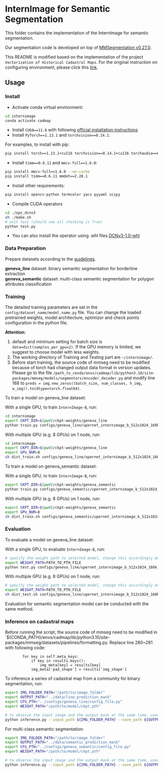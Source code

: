 # InternImage for Semantic Segmentation

This folder contains the implementation of the InternImage for semantic segmentation. 

Our segmentation code is developed on top of [MMSegmentation v0.27.0](https://github.com/open-mmlab/mmsegmentation/tree/v0.27.0).

This README is modified based on the implementation of the project `Vectorization of Historical Cadastral Maps`. For the original instruction on configuring environment, please click this [link](https://github.com/OpenGVLab/InternImage/tree/master/segmentation).

## Usage

### Install

- Activate conda virtual environment:

```bash
cd internimage
conda activate cadmap
```

- Install `CUDA==11.6` with following [official installation instructions](https://docs.nvidia.com/cuda/cuda-installation-guide-linux/index.html)
- Install `PyTorch==1.13.1` and `torchvision==0.14.1`:

For examples, to install with pip:
```bash
pip install torch==1.13.1+cu116 torchvision==0.14.1+cu116 torchaudio==0.13.1 --extra-index-url https://download.pytorch.org/whl/cu116
```

- Install `timm==0.6.11` and `mmcv-full==1.6.0`:

```bash
pip install mmcv-full==1.6.0 --no-cache
pip install timm==0.6.11 mmdet==2.28.1
```

- Install other requirements:

```bash
pip install opencv-python termcolor yacs pyyaml scipy
```

- Compile CUDA operators
```bash
cd ./ops_dcnv3
sh ./make.sh
# unit test (should see all checking is True)
python test.py
```
- You can also install the operator using .whl files
[DCNv3-1.0-whl](https://github.com/OpenGVLab/InternImage/releases/tag/whl_files)

### Data Preparation

Prepare datasets according to the [guidelines](../README.md/#generate-datasets).

**geneva_line** dataset: binary semantic segmentation for borderline extraction  
**geneva_semantic** dataset: multi-class semantic segmentation for polygon attributes classification 

### Training
The detailed training parameters are set in the `config/dataset_name/model_name.py` file. You can change the loaded pretrained weights, model architecture, optimizor and check points configuration in the python file. 

**Attention:** 
1. default and minimum setting for batch size is `data=dict(samples_per_gpu=2)`. If the GPU memory is limited, we suggest to choose model with less weights.
2. The working directory of Training and Testing part are `~/internimage/`.
3. Before start training, the source code of mmseg need to be modified because of torch had changed output data format in version updates. Please go to the file `/path_to_conda/envs/cadmap/lib/python3.10/site-packages/mmseg/models/segmentors/encoder_decoder.py` and modify line 168 to `preds = img.new_zeros((batch_size, num_classes, h_img, w_img)).to(dtype=torch.float64)`.

To train a model on geneva_line dataset:

With a single GPU, to train `InternImage-B`, run:

```bash
cd internimage
export CKPT_DIR=$(pwd)/ckpt-weights/geneva_line
python train.py configs/geneva_line/upernet_internimage_b_512x1024_160k_geneva_line.py --work-dir ${CKPT_DIR}
```

With multiple GPU (e.g. 8 GPUs) on 1 node, run:

```bash
cd internimage
export CKPT_DIR=$(pwd)/ckpt-weights/geneva_line
export GPU_NUM=8 
sh dist_train.sh configs/geneva_line/upernet_internimage_b_512x1024_160k_geneva_line.py ${GPU_NUM} --work-dir ${CKPT_DIR}
```

To train a model on geneva_semantic dataset:

With a single GPU, to train `InternImage-B`, run:

```bash
export CKPT_DIR=$(pwd)/ckpt-weights/geneva_semantic
python train.py configs/geneva_semantic/upernet_internimage_b_512x1024_160k_geneva_semantic.py --work-dir ${CKPT_DIR}
```

With multiple GPU (e.g. 8 GPUs) on 1 node, run:

```bash
export CKPT_DIR=$(pwd)/ckpt-weights/geneva_semantic
export GPU_NUM=8 
sh dist_train.sh configs/geneva_semantic/upernet_internimage_b_512x1024_160k_geneva_semantic.py ${GPU_NUM} --work-dir ${CKPT_DIR}
```

### Evaluation

To evaluate a model on geneva_line dataset:

With a single GPU, to evaluate `InternImage-B`, run:

```bash
# specify the weight path to selected model, change this accordingly before running each line
export WEIGHT_PATH=PATH_TO_PTH_FILE
python test.py configs/geneva_line/upernet_internimage_b_512x1024_160k_geneva_line.py ${WEIGHT_PATH} --eval mIoU
```

With multiple GPU (e.g. 8 GPUs) on 1 node, run:

```bash
# specify the weight path to selected model, change this accordingly before running each line
export WEIGHT_PATH=PATH_TO_PTH_FILE
sh dist_test.sh configs/geneva_line/upernet_internimage_b_512x1024_160k_geneva_line.py ${WEIGHT_PATH} 8 --eval mIoU
```

Evaluation for semantic segmentation model can be conducted with the same method.


### Inference on cadastral maps

Before running the script, the source code of mmseg need to be modified in `${CONDA_PATH}/envs/cadmap/lib/python3.10/site-packages/mmseg/datasets/pipelines/formatting.py.
Replace line 280~281 with following code:

```
        for key in self.meta_keys:
            if key in results.keys():
                img_meta[key] = results[key]
            img_meta['pad_shape'] = results['img_shape']
```

To inference a series of cadastral map from a community for binary segmentation, run:

```bash
export IMG_FOLDER_PATH="/path/to/image_folder"
export OUTPUT_PATH="../data/line_prediction_mask"
export CFG_PTH="../configs/geneva_line/config_file.py"
export WEIGHT_PATH="/path/to/model/ckpt.pth"

# to observe the input image and the output mask at the same time, users can set the mask opacity to 0.5
python inference.py --input_path ${IMG_FOLDER_PATH} --save_path ${OUTPUT_PATH} --cfg ${CFG_PTH} --ckpt ${WEIGHT_PATH} --opacity 1 --palette line
```

For multi-class semantic segmentation:
```bash
export IMG_FOLDER_PATH="/path/to/image_folder"
export OUTPUT_PATH="../data/semantic_prediction_mask"
export CFG_PTH="../configs/geneva_semantic/config_file.py"
export WEIGHT_PATH="/path/to/model/ckpt.pth"

# to observe the input image and the output mask at the same time, users can set the mask opacity to 0.5
python inference.py --input_path ${IMG_FOLDER_PATH} --save_path ${OUTPUT_PATH} --cfg ${CFG_PTH} --ckpt ${WEIGHT_PATH} --opacity 1 --palette semantic  
```
